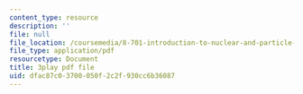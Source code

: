 ```yaml
---
content_type: resource
description: ''
file: null
file_location: /coursemedia/8-701-introduction-to-nuclear-and-particle-physics-fall-2020/dfac87c03700050f2c2f930cc6b36087_ZYQBSJn6n6o.pdf
file_type: application/pdf
resourcetype: Document
title: 3play pdf file
uid: dfac87c0-3700-050f-2c2f-930cc6b36087
---
```

